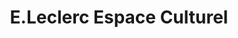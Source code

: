 ---
title: "E.Leclerc Espace Culturel"
url: /estancarbon/e-leclerc-espace-culturel/
shop: électronique
---